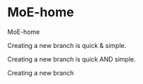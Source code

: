 # MoE-home
MoE-home

Creating a new branch is quick & simple.

Creating a new branch is quick AND simple.

Creating a new branch